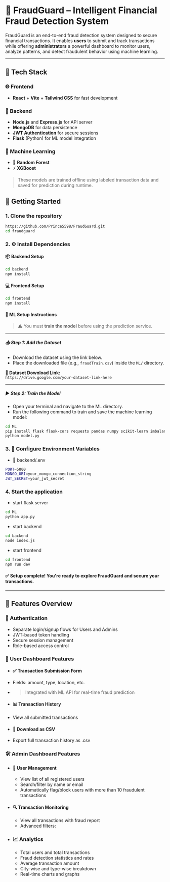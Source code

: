 # 🚨 FraudGuard – Intelligent Financial Fraud Detection System

FraudGuard is an end-to-end fraud detection system designed to secure financial transactions. It enables **users** to submit and track transactions while offering **administrators** a powerful dashboard to monitor users, analyze patterns, and detect fraudulent behavior using machine learning.

---
## 🧰 Tech Stack

### 🌐 Frontend
- **React** + **Vite** + **Tailwind CSS**  for fast development

### 🔧 Backend
- **Node.js** and **Express.js** for API server
- **MongoDB** for data persistence
- **JWT Authentication** for secure sessions
- **Flask** (Python) for ML model integration

### 🤖 Machine Learning
- 🎯 **Random Forest**
- ⚡ **XGBoost**
  
> These models are trained offline using labeled transaction data and saved for prediction during runtime.

## 🚀 Getting Started

### 1. Clone the repository
```bash
https://github.com/Prince5598/FraudGuard.git
cd fraudguard
```

### 2. ⚙️ Install Dependencies
#### 📦 Backend Setup

```bash
cd backend
npm install
```
#### 💻 Frontend Setup
```bash
cd frontend
npm install
```
#### 🧠 ML Setup Instructions

> ⚠️ You must **train the model** before using the prediction service.

---

##### 📥 Step 1: Add the Dataset

- Download the dataset using the link below.
- Place the downloaded file (e.g., `fraudTrain.csv`) inside the `ML/` directory.

**🔗 Dataset Download Link:**  
`https://drive.google.com/your-dataset-link-here`

---

##### ▶️ Step 2: Train the Model

- Open your terminal and navigate to the ML directory.
- Run the following command to train and save the machine learning model:

```bash
cd ML
pip install flask flask-cors requests pandas numpy scikit-learn imbalanced-learn xgboost joblib shap
python model.py
```

### 3. 🔐 Configure Environment Variables
- 📁 backend/.env
```bash
PORT=5000
MONGO_URI=your_mongo_connection_string
JWT_SECRET=your_jwt_secret
```

### 4. Start the application
- start flask server
```bash
cd ML
python app.py
```
- start backend
```bash
cd backend
node index.js
```
- start frontend
```bash
cd frontend
npm run dev
```
#### ✅ Setup complete! You're ready to explore FraudGuard and secure your transactions.
---
## 🧠 Features Overview

### 🔐 Authentication
- Separate login/signup flows for Users and Admins
- JWT-based token handling
- Secure session management
- Role-based access control

### 👤 User Dashboard Features

- #### ✅ Transaction Submission Form
- Fields: amount, type, location, etc.
- > Integrated with ML API for real-time fraud prediction

- #### 📊 Transaction History
- View all submitted transactions

- #### 📁 Download as CSV
- Export full transaction history as .csv

### 🛠️ Admin Dashboard Features

- #### 👥 User Management
  - View list of all registered users
  - Search/filter by name or email
  - Automatically flag/block users with more than 10 fraudulent transactions
- #### 🔍 Transaction Monitoring
  - View all transactions with fraud report 
  - Advanced filters:
- ### 📈 Analytics
  - Total users and total transactions
  - Fraud detection statistics and rates
  - Average transaction amount
  - City-wise and type-wise breakdown
  - Real-time charts and graphs
